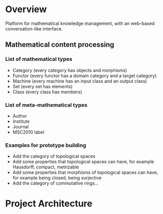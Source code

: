 
# Overview

Platform for mathematical knowledge management, with an web-based conversation-like interface. 

## Mathematical content processing

### List of mathematical types

- Category (every category has objects and morphisms)
- Functor (every functor has a domain category and a target category)
- Machine (every machine has an input class and an output class)
- Set (every set has elements)
- Class (every class has members)




### List of meta-mathematical types

- Author
- Institute
- Journal
- MSC2010 label


### Examples for prototype building

- Add the category of topological spaces
- Add some properties that topological spaces can have, for example Hausdorff, compact, metrizable
- Add some properties that morphisms of topological spaces can have, for example being closed, being surjective
- Add the category of commutative rings...


# Project Architecture






